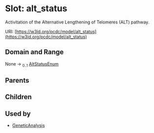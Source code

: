 
# Slot: alt_status


Activitation of the Alternative Lengthening of Telomeres (ALT) pathway.

URI: [https://w3id.org/pcdc/model/alt_status](https://w3id.org/pcdc/model/alt_status)


## Domain and Range

None &#8594;  <sub>0..1</sub> [AltStatusEnum](AltStatusEnum.md)

## Parents


## Children


## Used by

 * [GeneticAnalysis](GeneticAnalysis.md)
